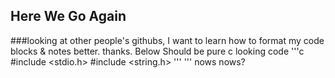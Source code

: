
## Here We Go Again
###looking at other people's githubs,  I want to learn how to format my code blocks & notes better.
thanks.
Below Should be pure c looking code 
'''c
#include <stdio.h>
#include <string.h>
'''
'''
nows nows?
